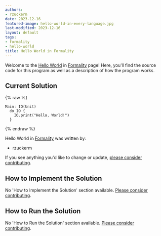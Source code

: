 ```yaml
---
authors:
- rzuckerm
date: 2023-12-16
featured-image: hello-world-in-every-language.jpg
last-modified: 2023-12-16
layout: default
tags:
- formality
- hello-world
title: Hello World in Formality
---
```


Welcome to the [Hello World](https://sampleprograms.io/projects/hello-world) in [Formality](https://sampleprograms.io/languages/formality) page! Here, you'll find the source code for this program as well as a description of how the program works.

## Current Solution

{% raw %}

```formality
Main: IO(Unit)
  do IO {
    IO.print("Hello, World!")
  }

```

{% endraw %}

Hello World in [Formality](https://sampleprograms.io/languages/formality) was written by:

- rzuckerm

If you see anything you'd like to change or update, [please consider contributing](https://github.com/TheRenegadeCoder/sample-programs).

## How to Implement the Solution

No 'How to Implement the Solution' section available. [Please consider contributing](https://github.com/TheRenegadeCoder/sample-programs-website).

## How to Run the Solution

No 'How to Run the Solution' section available. [Please consider contributing](https://github.com/TheRenegadeCoder/sample-programs-website).
